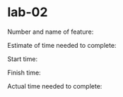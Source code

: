 # lab-02
Number and name of feature: 

Estimate of time needed to complete:

Start time: 

Finish time: 

Actual time needed to complete:
